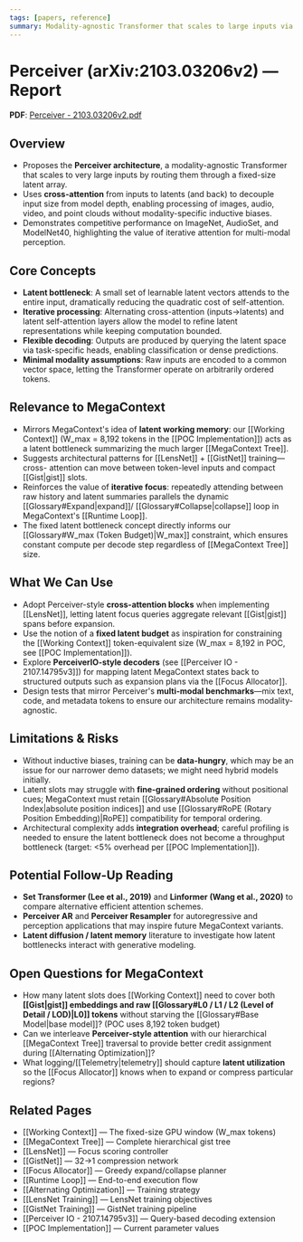 ```yaml
---
tags: [papers, reference]
summary: Modality-agnostic Transformer that scales to large inputs via cross-attention to a fixed-size latent bottleneck array.
---
```


# Perceiver (arXiv:2103.03206v2) — Report

**PDF**: [Perceiver - 2103.03206v2.pdf](Perceiver%20-%202103.03206v2.pdf)

## Overview
- Proposes the **Perceiver architecture**, a modality-agnostic Transformer that
  scales to very large inputs by routing them through a fixed-size latent array.
- Uses **cross-attention** from inputs to latents (and back) to decouple input
  size from model depth, enabling processing of images, audio, video, and point
  clouds without modality-specific inductive biases.
- Demonstrates competitive performance on ImageNet, AudioSet, and ModelNet40,
  highlighting the value of iterative attention for multi-modal perception.


## Core Concepts
- **Latent bottleneck**: A small set of learnable latent vectors attends to the
  entire input, dramatically reducing the quadratic cost of self-attention.
- **Iterative processing**: Alternating cross-attention (inputs→latents) and
  latent self-attention layers allow the model to refine latent representations
  while keeping computation bounded.
- **Flexible decoding**: Outputs are produced by querying the latent space via
  task-specific heads, enabling classification or dense predictions.
- **Minimal modality assumptions**: Raw inputs are encoded to a common vector
  space, letting the Transformer operate on arbitrarily ordered tokens.

## Relevance to MegaContext
- Mirrors MegaContext's idea of **latent working memory**: our [[Working Context]]
  (W_max = 8,192 tokens in the [[POC Implementation]]) acts as a latent bottleneck
  summarizing the much larger [[MegaContext Tree]].
- Suggests architectural patterns for [[LensNet]] + [[GistNet]] training—cross-
  attention can move between token-level inputs and compact [[Gist|gist]] slots.
- Reinforces the value of **iterative focus**: repeatedly attending between raw
  history and latent summaries parallels the dynamic [[Glossary#Expand|expand]]/
  [[Glossary#Collapse|collapse]] loop in MegaContext's [[Runtime Loop]].
- The fixed latent bottleneck concept directly informs our [[Glossary#W_max (Token Budget)|W_max]]
  constraint, which ensures constant compute per decode step regardless of
  [[MegaContext Tree]] size.

## What We Can Use
- Adopt Perceiver-style **cross-attention blocks** when implementing [[LensNet]],
  letting latent focus queries aggregate relevant [[Gist|gist]] spans before expansion.
- Use the notion of a **fixed latent budget** as inspiration for constraining the
  [[Working Context]] token-equivalent size (W_max = 8,192 in POC, see [[POC Implementation]]).
- Explore **PerceiverIO-style decoders** (see [[Perceiver IO - 2107.14795v3]]) for mapping
  latent MegaContext states back to structured outputs such as expansion plans via the
  [[Focus Allocator]].
- Design tests that mirror Perceiver's **multi-modal benchmarks**—mix text,
  code, and metadata tokens to ensure our architecture remains modality-agnostic.

## Limitations & Risks
- Without inductive biases, training can be **data-hungry**, which may be an
  issue for our narrower demo datasets; we might need hybrid models initially.
- Latent slots may struggle with **fine-grained ordering** without positional
  cues; MegaContext must retain [[Glossary#Absolute Position Index|absolute position indices]]
  and use [[Glossary#RoPE (Rotary Position Embedding)|RoPE]] compatibility for temporal ordering.
- Architectural complexity adds **integration overhead**; careful profiling is
  needed to ensure the latent bottleneck does not become a throughput bottleneck
  (target: <5% overhead per [[POC Implementation]]).

## Potential Follow-Up Reading
- **Set Transformer (Lee et al., 2019)** and **Linformer (Wang et al., 2020)** to
  compare alternative efficient attention schemes.
- **Perceiver AR** and **Perceiver Resampler** for autoregressive and perception
  applications that may inspire future MegaContext variants.
- **Latent diffusion / latent memory** literature to investigate how latent
  bottlenecks interact with generative modeling.

## Open Questions for MegaContext
- How many latent slots does [[Working Context]] need to cover both **[[Gist|gist]]
  embeddings and raw [[Glossary#L0 / L1 / L2 (Level of Detail / LOD)|L0]] tokens**
  without starving the [[Glossary#Base Model|base model]]? (POC uses 8,192 token budget)
- Can we interleave **Perceiver-style attention** with our hierarchical [[MegaContext Tree]]
  traversal to provide better credit assignment during [[Alternating Optimization]]?
- What logging/[[Telemetry|telemetry]] should capture **latent utilization** so the
  [[Focus Allocator]] knows when to expand or compress particular regions?

## Related Pages
- [[Working Context]] — The fixed-size GPU window (W_max tokens)
- [[MegaContext Tree]] — Complete hierarchical gist tree
- [[LensNet]] — Focus scoring controller
- [[GistNet]] — 32→1 compression network
- [[Focus Allocator]] — Greedy expand/collapse planner
- [[Runtime Loop]] — End-to-end execution flow
- [[Alternating Optimization]] — Training strategy
- [[LensNet Training]] — LensNet training objectives
- [[GistNet Training]] — GistNet training pipeline
- [[Perceiver IO - 2107.14795v3]] — Query-based decoding extension
- [[POC Implementation]] — Current parameter values
